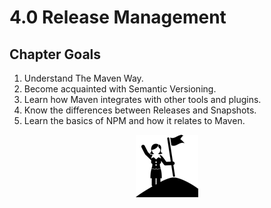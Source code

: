 # 4.0 Release Management

## Chapter Goals
 1. Understand The Maven Way.
 2. Become acquainted with Semantic Versioning.
 3. Learn how Maven integrates with other tools and plugins.
 4. Know the differences between Releases and Snapshots.
 5. Learn the basics of NPM and how it relates to Maven.

<center>

  ![](../img/goals.png)

</center>
